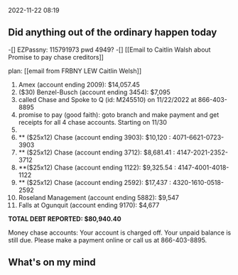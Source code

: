 2022-11-22
08:19

## Did anything out of the ordinary happen today
-[] EZPassny: 115791973 pwd 4949?
-[] [[Email to Caitlin Walsh about Promise to pay chase creditors]]

plan: [[email from FRBNY LEW Caitlin Welsh]]
1. Amex (account ending 2009): $14,057.45
2.  ($30) Benzel-Busch (account ending 3454): $7,095
3. called Chase and Spoke to Q (id: M245510) on 11/22/2022 at 866-403-8895
4. promise to pay (good faith): goto branch and make payment and get receipts for all 4 chase accounts. Starting on 11/30
5. 
6. ** ($25x12) Chase (account ending 3903): $10,120 : 4071-6621-0723-3903
7.  ** ($25x12) Chase (account ending 3712): $8,681.41 : 4147-2021-2352-3712
8.  **($25x12) Chase (account ending 1122): $9,325.54 : 4147-4001-4018-1122
9. ** ($25x12) Chase (account ending 2592): $17,437 : 4320-1610-0518-2592
10.  Roseland Management (account ending 5882): $9,547
11.  Falls at Ogunquit (account ending 9170): $4,677

**TOTAL DEBT REPORTED: $80,940.40**


Money
chase accounts:
Your account is charged off. Your unpaid balance is still due. Please make a payment online or call us at 866-403-8895.

## What's on my mind

